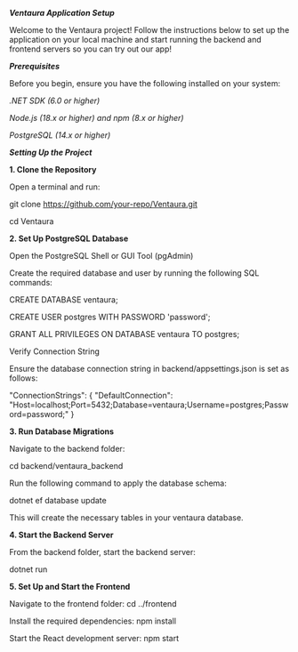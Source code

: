 ***Ventaura Application Setup***

Welcome to the Ventaura project! Follow the instructions below to set up the application on your local machine and start running the backend and frontend servers so you can try out our app!

***Prerequisites***

Before you begin, ensure you have the following installed on your system:

_.NET SDK (6.0 or higher)_

_Node.js (18.x or higher) and npm (8.x or higher)_

_PostgreSQL (14.x or higher)_

***Setting Up the Project***

**1. Clone the Repository**

Open a terminal and run:

git clone https://github.com/your-repo/Ventaura.git

cd Ventaura

**2. Set Up PostgreSQL Database**

Open the PostgreSQL Shell or GUI Tool (pgAdmin)

Create the required database and user by running the following SQL commands:

CREATE DATABASE ventaura;

CREATE USER postgres WITH PASSWORD 'password';

GRANT ALL PRIVILEGES ON DATABASE ventaura TO postgres;

Verify Connection String

Ensure the database connection string in backend/appsettings.json is set as follows:

"ConnectionStrings": {
    "DefaultConnection": "Host=localhost;Port=5432;Database=ventaura;Username=postgres;Password=password;"
}

**3. Run Database Migrations**

Navigate to the backend folder:

cd backend/ventaura_backend

Run the following command to apply the database schema: 

dotnet ef database update

This will create the necessary tables in your ventaura database.

**4. Start the Backend Server**

From the backend folder, start the backend server:

dotnet run

**5. Set Up and Start the Frontend**

Navigate to the frontend folder: cd ../frontend

Install the required dependencies: npm install

Start the React development server: npm start







